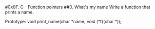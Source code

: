 #0x0F. C - Function pointers
##0. What's my name
Write a function that prints a name.

Prototype: void print_name(char *name, void (*f)(char *));
